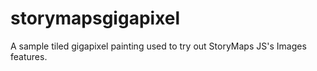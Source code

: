 # storymapsgigapixel
A sample tiled gigapixel painting used to try out StoryMaps JS's Images features.
